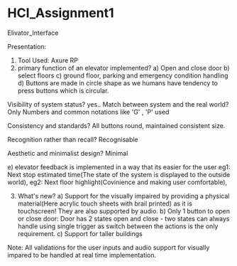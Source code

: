# HCI_Assignment1
Elivator_Interface

Presentation:

1. Tool Used: Axure RP
2. primary function of an elevator implemented?
a) Open and close door
b) select floors
c) ground floor, parking and emergency condition handling
d) Buttons are made in circle shape as we humans have tendency to press buttons which is circular.

Visibility of system status?
yes..
Match between system and the real world?
Only Numbers and common notations like 'G' , 'P' used

Consistency and standards?
All buttons round, maintained consistent size.

Recognition rather than recall?
Recognisable

Aesthetic and minimalist design?
Minimal


e) elevator feedback is implemented in a way that its easier for the user 
eg1: Next stop estimated time(The state of the system is displayed to the outside world), 
eg2: Next floor highlight(Covinience and making user comfortable),



3. What's new?
a) Support for the visually impaired by providing
a physical material(Here acrylic touch sheets with brail printed) as it is touchscreen! 
They are also supported by audio.
b) Only 1 button to open or close door:
Door has 2 states open and close - two states can always handle using 
single trigger as switch between the actions is the only requirement.
c) Support for taller buildings

Note: All validations for the user inputs and 
audio support for visually impared to be handled at real time implementation.














